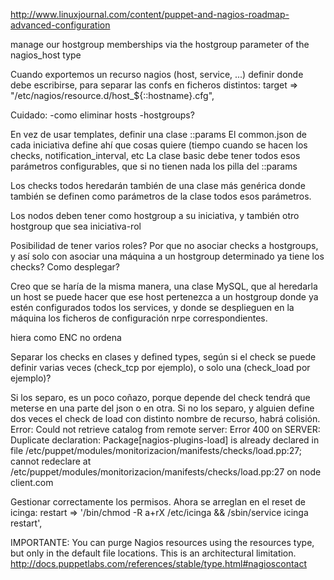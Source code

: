 http://www.linuxjournal.com/content/puppet-and-nagios-roadmap-advanced-configuration

manage our hostgroup memberships via the hostgroup parameter of the nagios_host type

Cuando exportemos un recurso nagios (host, service, ...) definir donde debe escribirse, para separar las confs en ficheros distintos:
    target => "/etc/nagios/resource.d/host_${::hostname}.cfg",


Cuidado:
  -como eliminar hosts
  -hostgroups?



En vez de usar templates, definir una clase ::params
El common.json de cada iniciativa define ahí que cosas quiere (tiempo cuando se hacen los checks, notification_interval, etc
La clase basic debe tener todos esos parámetros configurables, que si no tienen nada los pilla del ::params

Los checks todos heredarán también de una clase más genérica donde también se definen como parámetros de la clase todos esos parámetros.


Los nodos deben tener como hostgroup a su iniciativa, y también otro hostgroup que sea iniciativa-rol



Posibilidad de tener varios roles?
Por que no asociar checks a hostgroups, y así solo con asociar una máquina a un hostgroup determinado ya tiene los checks?
Como desplegar?

Creo que se haría de la misma manera, una clase MySQL, que al heredarla un host se puede hacer que ese host pertenezca a un hostgroup donde ya estén configurados todos los services, y donde se desplieguen en la máquina los ficheros de configuración nrpe correspondientes.



hiera como ENC no ordena



Separar los checks en clases y defined types, según si el check se puede definir varias veces (check_tcp por ejemplo), o solo una (check_load por ejemplo)?

Si los separo, es un poco coñazo, porque depende del check tendrá que meterse en una parte del json o en otra.
Si no los separo, y alguien define dos veces el check de load con distinto nombre de recurso, habrá colisión.
Error: Could not retrieve catalog from remote server: Error 400 on SERVER: Duplicate declaration: Package[nagios-plugins-load] is already declared in file /etc/puppet/modules/monitorizacion/manifests/checks/load.pp:27; cannot redeclare at /etc/puppet/modules/monitorizacion/manifests/checks/load.pp:27 on node client.com



Gestionar correctamente los permisos. Ahora se arreglan en el reset de icinga:
    restart   => '/bin/chmod -R a+rX /etc/icinga && /sbin/service icinga restart',



IMPORTANTE:
You can purge Nagios resources using the resources type, but only in the default file locations. This is an architectural limitation.
http://docs.puppetlabs.com/references/stable/type.html#nagioscontact
